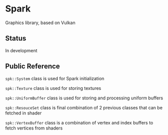 # Spark
Graphics library, based on Vulkan
## Status
In development
## Public Reference
```spk::System``` class is used for Spark initialization

```spk::Texture``` class is used for storing textures

```spk::UniformBuffer``` class is used for storing and processing uniform buffers

```spk::ResouceSet``` class is final combination of 2 previous classes that can be fetched in shader

```spk::VertexBuffer``` class is a combination of vertex and index buffers to fetch vertices from shaders
